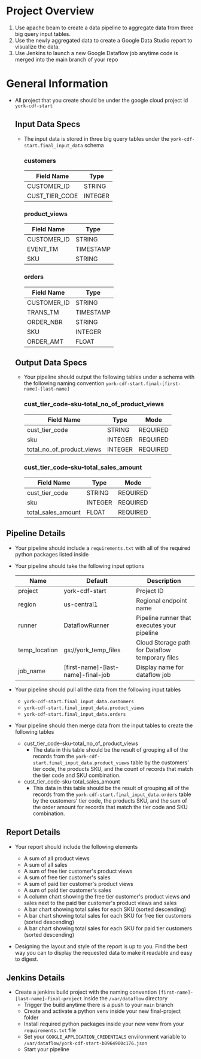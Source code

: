 # Project Overview

 1. Use apache beam to create a data pipeline to aggregate data from three big query input tables.
 2. Use the newly aggregated data to create a Google Data Studio report to visualize the data.
 3. Use Jenkins to launch a new Google Dataflow job anytime code is merged into the main branch of your repo

# General Information
  - All project that you create should be under the google cloud project id ```york-cdf-start```
  
    ## Input Data Specs
    - The input data is stored in three big query tables under the ```york-cdf-start.final_input_data``` schema

      ### customers

      | Field Name                | Type           |
      | ------------------------- | -------------- |
      | CUSTOMER_ID               | STRING         |
      | CUST_TIER_CODE            | INTEGER        |

      ### product_views
      | Field Name                | Type           |
      | ------------------------- | -------------- |
      | CUSTOMER_ID               | STRING         |
      | EVENT_TM                  | TIMESTAMP      |
      | SKU                       | STRING         |

      ### orders
      | Field Name                | Type           |
      | ------------------------- | -------------- |
      | CUSTOMER_ID               | STRING         |
      | TRANS_TM                  | TIMESTAMP      |
      | ORDER_NBR                 | STRING         |
      | SKU                       | INTEGER        |
      | ORDER_AMT                 | FLOAT          |

     ## Output Data Specs
    - Your pipeline should output the following tables under a schema with the following naming convention ```york-cdf-start.final-[first-name]-[last-name]```

      ### cust_tier_code-sku-total_no_of_product_views

      | Field Name                | Type           | Mode        |
      | ------------------------- | -------------- | ----------- |
      | cust_tier_code            | STRING         | REQUIRED    |
      | sku                       | INTEGER        | REQUIRED    |
      | total_no_of_product_views | INTEGER        | REQUIRED    |

      ### cust_tier_code-sku-total_sales_amount

      | Field Name                | Type           | Mode        |
      | ------------------------- | -------------- | ----------- |
      | cust_tier_code            | STRING         | REQUIRED    |
      | sku                       | INTEGER        | REQUIRED    |
      | total_sales_amount        | FLOAT          | REQUIRED    |
  
## Pipeline Details
  - Your pipeline should include a ```requirements.txt``` with all of the required python packages listed inside
  - Your pipeline should take the following input options
  
  
      | Name          | Default                            | Description                                       |
      | ------------- | ---------------------------------- | ------------------------------------------------- |
      | project       | york-cdf-start                     | Project ID                                        |
      | region        | us-central1                        | Regional endpoint name                            |
      | runner        | DataflowRunner                     | Pipeline runner that executes your pipeline       |
      | temp_location | gs://york_temp_files               | Cloud Storage path for Dataflow temporary files   |
      | job_name      | [first-name]-[last-name]-final-job | Display name for dataflow job                     |
   
   
  - Your pipeline should pull all the data from the following input tables
    - ```york-cdf-start.final_input_data.customers```
    - ```york-cdf-start.final_input_data.product_views```
    - ```york-cdf-start.final_input_data.orders```
   
  - Your pipeline should then merge data from the input tables to create the following tables
    -  cust_tier_code-sku-total_no_of_product_views
        - The data in this table should be the result of grouping all of the records from the ```york-cdf-start.final_input_data.product_views``` table by the customers' tier code, the products SKU, and the count of records that match the tier code and SKU combination.
    - cust_tier_code-sku-total_sales_amount
      - This data in this table should be the result of grouping all of the records from the ```york-cdf-start.final_input_data.orders``` table by the customers' tier code, the products SKU, and the sum of the order amount for records that match the tier code and SKU combination.

## Report Details
  - Your report should include the following elements
    - A sum of all product views
    - A sum of all sales
    - A sum of free tier customer's product views
    - A sum of free tier customer's sales
    - A sum of paid tier customer's product views
    - A sum of paid tier customer's sales
    - A column chart showing the free tier customer's product views and sales next to the paid tier customer's product views and sales
    - A bar chart showing total sales for each SKU (sorted descending)
    - A bar chart showing total sales for each SKU for free tier customers  (sorted descending)
    - A bar chart showing total sales for each SKU for paid tier customers  (sorted descending)

- Designing the layout and style of the report is up to you. Find the best way you can to display the requested data to make it readable and easy to digest.

## Jenkins Details
 - Create a jenkins build project with the naming convention ```[first-name]-[last-name]-final-project``` inside the ```/var/dataflow``` directory
   - Trigger the build anytime there is a push to your ```main``` branch
   - Create and activate a python venv inside your new final-project folder
   - Install required python packages inside your new venv from your ```requirements.txt``` file
   - Set your ```GOOGLE_APPLICATION_CREDENTIALS``` environment variable to ```/var/dataflow/york-cdf-start-b0964900c176.json```
   - Start your pipeline
